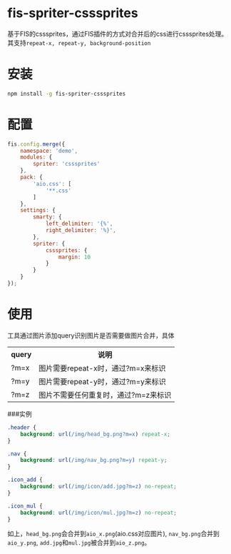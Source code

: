 fis-spriter-csssprites
=====================
基于FIS的csssprites，通过FIS插件的方式对合并后的css进行csssprites处理。其支持`repeat-x, repeat-y, background-position`

安装
==

```bash
npm install -g fis-spriter-csssprites
```

配置
==

```javascript
fis.config.merge({
    namespace: 'demo',
    modules: {
        spriter: 'csssprites' 
    },
    pack: {
        'aio.css': [
            '**.css'
        ]
    },
    settings: {
        smarty: {
            left_delimiter: '{%',
            right_delimiter: '%}',
        },
        spriter: {
            csssprites: {
                margin: 10
            }
        }
    }
});

```

使用
==
工具通过图片添加query识别图片是否需要做图片合并，具体

<table>
    <tr>
        <th>query</th>
        <th>说明</th>
    </tr>
    <tr>
        <td>?m=x</td>
        <td>图片需要repeat-x时，通过?m=x来标识</td>
    </tr>
    <tr>
        <td>?m=y</td>
        <td>图片需要repeat-y时，通过?m=y来标识</td>
    </tr>
    <tr>
        <td>?m=z</td>
        <td>图片不需要任何重复时，通过?m=z来标识</td>
    </tr>
</table>

###实例

```css
.header {
    background: url(/img/head_bg.png?m=x) repeat-x;
}

.nav {
    background: url(/img/nav_bg.png?m=y) repeat-y;
}

.icon_add {
    background: url(/img/icon/add.jpg?m=z) no-repeat;
}

.icon_mul {
    background: url(/img/icon/mul.jpg?m=z) no-repeat;
}
```
如上，`head_bg.png`会合并到`aio_x.png`(aio.css对应图片), `nav_bg.png`合并到`aio_y.png`, `add.jpg`和`mul.jpg`被合并到`aio_z.png`。
